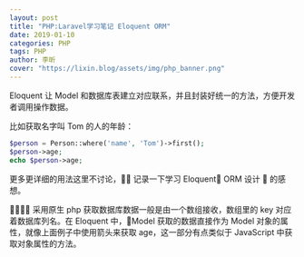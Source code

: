 ```yaml
---
layout: post
title: "PHP:Laravel学习笔记 Eloquent ORM"
date: 2019-01-10
categories: PHP
tags: PHP
author: 李昕
cover: "https://lixin.blog/assets/img/php_banner.png"
---
```


Eloquent 让 Model 和数据库表建立对应联系，并且封装好统一的方法，方便开发者调用操作数据。

比如获取名字叫 Tom 的人的年龄：

```php
$person = Person::where('name', 'Tom')->first();
$person->age;
echo $person->age;
```

更多更详细的用法这里不讨论， 记录一下学习 Eloquent ORM 设计  的感想。

 采用原生 php 获取数据库数据一般是由一个数组接收，数组里的 key 对应着数据库列名。在 Eloquent 中，Model 获取的数据直接作为 Model 对象的属性，就像上面例子中使用箭头来获取 age，这一部分有点类似于 JavaScript 中获取对象属性的方法。
